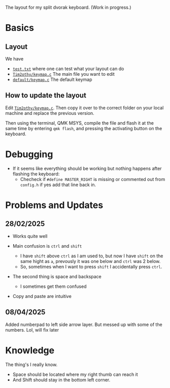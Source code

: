The layout for my split dvorak keyboard. (Work in progress.)

# Basics

## Layout

We have
- [`test.txt`](test.txt) where one can test what your layout can do
- [`Tim2othy/keymap.c`](Tim2othy/keymap.c) The main file you want to edit
- [`default/keymap.c`](default/keymap.c) The default keymap

## How to update the layout

Edit  [`Tim2othy/keymap.c`](Tim2othy/keymap.c). Then copy it over to the correct folder on your local machine and replace the previous version.

Then using the terminal, QMK MSYS, compile the file and flash it at the same time by entering `qmk flash`, and pressing the activating button on the keyboard.

# Debugging

- If it seems like everything should be working but nothing happens after flashing the keyboard:
    - Checheck if `#define MASTER_RIGHT` is missing or commented out from `config.h` if yes add that line back in.


# Problems and Updates

## 28/02/2025

- Works quite well

- Main confusion is `ctrl` and `shift`
    - I have `shift` above `ctrl` as I am used to, but now I have `shift` on the same hight as `a`, prevously it was one below and `ctrl` was 2 below.
    - So, sometimes when I want to press `shift` I accidentally press `ctrl`.

- The second thing is space and backspace
    - I sometimes get them confused

- Copy and paste are intuitive

## 08/04/2025

Added numberpad to left side arrow layer. But messed up with some of the numbers. Lol, will fix later




# Knowledge


The thing's I really know.

- Space should be located where my right thumb can reach it
- And Shift should stay in the bottom left corner.
